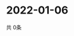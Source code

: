 # 2022-01-06
  共 0条

  <!-- BEGIN -->
  <!-- 最后更新时间Thu Jan 06 2022 10:04:32 GMT+0000 (Coordinated Universal Time) -->
  
  <!-- END -->
  
  